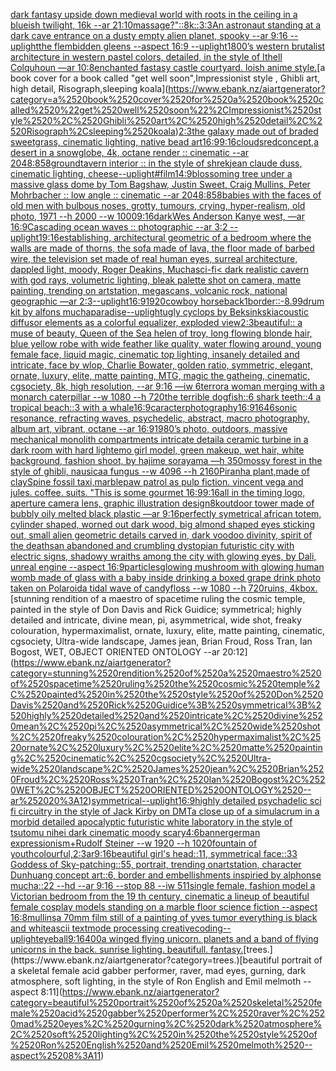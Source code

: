 [dark fantasy upside down medieval world with roots in the ceiling in a blueish twilight, 16k --ar 21:10](https://www.ebank.nz/aiartgenerator?category=dark%2520fantasy%2520upside%2520down%2520medieval%2520world%2520with%2520roots%2520in%2520the%2520ceiling%2520in%2520a%2520blueish%2520twilight%2C%252016k%2520--ar%252021%3A10)[massage?"](https://www.ebank.nz/aiartgenerator?category=massage%3F%22)[::8k::](https://www.ebank.nz/aiartgenerator?category=%3A%3A8k%3A%3A)[3:3](https://www.ebank.nz/aiartgenerator?category=3%3A3)[An astronaut standing at a dark cave entrance on a dusty empty alien planet, spooky --ar 9:16 --uplight](https://www.ebank.nz/aiartgenerator?category=An%2520astronaut%2520standing%2520at%2520a%2520dark%2520cave%2520entrance%2520on%2520a%2520dusty%2520empty%2520alien%2520planet%2C%2520spooky%2520--ar%25209%3A16%2520--uplight)[the flembidden gleens --aspect 16:9 --uplight](https://www.ebank.nz/aiartgenerator?category=the%2520flembidden%2520gleens%2520--aspect%252016%3A9%2520--uplight)[1800’s western brutalist architecture in western pastel colors, detailed, in the style of Ithell Colquhoun —ar 10:8](https://www.ebank.nz/aiartgenerator?category=1800%E2%80%99s%2520western%2520brutalist%2520architecture%2520in%2520western%2520pastel%2520colors%2C%2520detailed%2C%2520in%2520the%2520style%2520of%2520Ithell%2520Colquhoun%2520%E2%80%94ar%252010%3A8)[enchanted fastasy castle courtyard. loish anime style.](https://www.ebank.nz/aiartgenerator?category=enchanted%2520fastasy%2520castle%2520courtyard.%2520loish%2520anime%2520style.)[a book cover for a book called "get well soon",Impressionist style , Ghibli art, high detail, Risograph,sleeping koala](https://www.ebank.nz/aiartgenerator?category=a%2520book%2520cover%2520for%2520a%2520book%2520called%2520%22get%2520well%2520soon%22%2CImpressionist%2520style%2520%2C%2520Ghibli%2520art%2C%2520high%2520detail%2C%2520Risograph%2Csleeping%2520koala)[2:3](https://www.ebank.nz/aiartgenerator?category=2%3A3)[the galaxy made out of braded sweetgrass, cinematic lighting, native bead art](https://www.ebank.nz/aiartgenerator?category=the%2520galaxy%2520made%2520out%2520of%2520braded%2520sweetgrass%2C%2520cinematic%2520lighting%2C%2520native%2520bead%2520art)[16:9](https://www.ebank.nz/aiartgenerator?category=16%3A9)[9:16](https://www.ebank.nz/aiartgenerator?category=9%3A16)[clouds](https://www.ebank.nz/aiartgenerator?category=clouds)[red](https://www.ebank.nz/aiartgenerator?category=red)[concept,](https://www.ebank.nz/aiartgenerator?category=concept%2C)[a desert in a snowglobe, 4k, octane render :: cinematic --ar 2048:858](https://www.ebank.nz/aiartgenerator?category=a%2520desert%2520in%2520a%2520snowglobe%2C%25204k%2C%2520octane%2520render%2520%3A%3A%2520cinematic%2520--ar%25202048%3A858)[ground](https://www.ebank.nz/aiartgenerator?category=ground)[tavern interior :: in the style of shrek](https://www.ebank.nz/aiartgenerator?category=tavern%2520interior%2520%3A%3A%2520in%2520the%2520style%2520of%2520shrek)[jean claude duss, cinematic lighting, cheese](https://www.ebank.nz/aiartgenerator?category=jean%2520claude%2520duss%2C%2520cinematic%2520lighting%2C%2520cheese)[--uplight](https://www.ebank.nz/aiartgenerator?category=--uplight)[#film](https://www.ebank.nz/aiartgenerator?category=%23film)[14:9](https://www.ebank.nz/aiartgenerator?category=14%3A9)[blossoming tree under a massive glass dome by Tom Bagshaw, Justin Sweet, Craig Mullins, Peter Mohrbacher :: low angle :: cinematic --ar 2048:858](https://www.ebank.nz/aiartgenerator?category=blossoming%2520tree%2520under%2520a%2520massive%2520glass%2520dome%2520by%2520Tom%2520Bagshaw%2C%2520Justin%2520Sweet%2C%2520Craig%2520Mullins%2C%2520Peter%2520Mohrbacher%2520%3A%3A%2520low%2520angle%2520%3A%3A%2520cinematic%2520--ar%25202048%3A858)[babies with the faces of old men with bulbous noses, grotty, tumours, crying, hyper-realism, old photo, 1971 --h 2000 --w 1000](https://www.ebank.nz/aiartgenerator?category=babies%2520with%2520the%2520faces%2520of%2520old%2520men%2520with%2520bulbous%2520noses%2C%2520grotty%2C%2520tumours%2C%2520crying%2C%2520hyper-realism%2C%2520old%2520photo%2C%25201971%2520--h%25202000%2520--w%25201000)[9:16](https://www.ebank.nz/aiartgenerator?category=9%3A16)[dark](https://www.ebank.nz/aiartgenerator?category=dark)[Wes Anderson Kanye west, —ar 16:9](https://www.ebank.nz/aiartgenerator?category=Wes%2520Anderson%2520Kanye%2520west%2C%2520%E2%80%94ar%252016%3A9)[Cascading ocean waves :: photographic --ar 3:2 --uplight](https://www.ebank.nz/aiartgenerator?category=Cascading%2520ocean%2520waves%2520%3A%3A%2520photographic%2520--ar%25203%3A2%2520--uplight)[1](https://www.ebank.nz/aiartgenerator?category=1)[9:16](https://www.ebank.nz/aiartgenerator?category=9%3A16)[establishing, architectural geometric of a bedroom where the walls are made of thorns, the sofa made of lava, the floor made of barbed wire, the television set made of real human eyes, surreal architecture, dappled light, moody, Roger Deakins, Mucha](https://www.ebank.nz/aiartgenerator?category=establishing%2C%2520architectural%2520geometric%2520of%2520a%2520bedroom%2520where%2520the%2520walls%2520are%2520made%2520of%2520thorns%2C%2520the%2520sofa%2520made%2520of%2520lava%2C%2520the%2520floor%2520made%2520of%2520barbed%2520wire%2C%2520the%2520television%2520set%2520made%2520of%2520real%2520human%2520eyes%2C%2520surreal%2520architecture%2C%2520dappled%2520light%2C%2520moody%2C%2520Roger%2520Deakins%2C%2520Mucha)[sci-fi](https://www.ebank.nz/aiartgenerator?category=sci-fi)[< dark realistic cavern with god rays, volumetric lighting, bleak palette shot on camera, matte painting, trending on artstation, megascans, volcanic rock, national geographic —ar 2:3](https://www.ebank.nz/aiartgenerator?category=%3C%2520dark%2520realistic%2520cavern%2520with%2520god%2520rays%2C%2520volumetric%2520lighting%2C%2520bleak%2520palette%2520shot%2520on%2520camera%2C%2520matte%2520painting%2C%2520trending%2520on%2520artstation%2C%2520megascans%2C%2520volcanic%2520rock%2C%2520national%2520geographic%2520%E2%80%94ar%25202%3A3)[--uplight](https://www.ebank.nz/aiartgenerator?category=--uplight)[16:9](https://www.ebank.nz/aiartgenerator?category=16%3A9)[1920](https://www.ebank.nz/aiartgenerator?category=1920)[cowboy horseback](https://www.ebank.nz/aiartgenerator?category=cowboy%2520horseback)[1](https://www.ebank.nz/aiartgenerator?category=1)[border::-8.99](https://www.ebank.nz/aiartgenerator?category=border%3A%3A-8.99)[drum kit by alfons mucha](https://www.ebank.nz/aiartgenerator?category=drum%2520kit%2520by%2520alfons%2520mucha)[paradise](https://www.ebank.nz/aiartgenerator?category=paradise)[--uplight](https://www.ebank.nz/aiartgenerator?category=--uplight)[ugly cyclops by Beksinkski](https://www.ebank.nz/aiartgenerator?category=ugly%2520cyclops%2520by%2520Beksinkski)[acoustic diffusor elements as a colorful equalizer, exploded view](https://www.ebank.nz/aiartgenerator?category=acoustic%2520diffusor%2520elements%2520as%2520a%2520colorful%2520equalizer%2C%2520exploded%2520view)[2:3](https://www.ebank.nz/aiartgenerator?category=2%3A3)[beautiful:: a muse of beauty, Queen of the Sea helen of troy, long flowing blonde hair, blue yellow robe with wide feather like quality, water flowing around, young female face, liquid magic, cinematic top lighting, insanely detailed and intricate, face by wlop, Charlie Bowater, golden ratio, symmetric, elegant, ornate, luxury, elite, matte painting, MTG, magic the gatheing, cinematic, cgsociety, 8k, high resolution, --ar 9:16 —iw 6](https://www.ebank.nz/aiartgenerator?category=beautiful%3A%3A%2520a%2520muse%2520of%2520beauty%2C%2520Queen%2520of%2520the%2520Sea%2520helen%2520of%2520troy%2C%2520long%2520flowing%2520blonde%2520hair%2C%2520blue%2520yellow%2520robe%2520with%2520wide%2520feather%2520like%2520quality%2C%2520water%2520flowing%2520around%2C%2520young%2520female%2520face%2C%2520liquid%2520magic%2C%2520cinematic%2520top%2520lighting%2C%2520insanely%2520detailed%2520and%2520intricate%2C%2520face%2520by%2520wlop%2C%2520Charlie%2520Bowater%2C%2520golden%2520ratio%2C%2520symmetric%2C%2520elegant%2C%2520ornate%2C%2520luxury%2C%2520elite%2C%2520matte%2520painting%2C%2520MTG%2C%2520magic%2520the%2520gatheing%2C%2520cinematic%2C%2520cgsociety%2C%25208k%2C%2520high%2520resolution%2C%2520--ar%25209%3A16%2520%E2%80%94iw%25206)[terror](https://www.ebank.nz/aiartgenerator?category=terror)[a woman merging with a monarch caterpillar --w 1080 --h 720](https://www.ebank.nz/aiartgenerator?category=a%2520woman%2520merging%2520with%2520a%2520monarch%2520caterpillar%2520--w%25201080%2520--h%2520720)[the terrible dogfish::6 shark teeth::4 a tropical beach::3 with a whale](https://www.ebank.nz/aiartgenerator?category=the%2520terrible%2520dogfish%3A%3A6%2520shark%2520teeth%3A%3A4%2520a%2520tropical%2520beach%3A%3A3%2520with%2520a%2520whale)[16:9](https://www.ebank.nz/aiartgenerator?category=16%3A9)[caracter](https://www.ebank.nz/aiartgenerator?category=caracter)[photography](https://www.ebank.nz/aiartgenerator?category=photography)[16:9](https://www.ebank.nz/aiartgenerator?category=16%3A9)[1646](https://www.ebank.nz/aiartgenerator?category=1646)[sonic resonance, refracting waves, psychedelic, abstract, macro photography, album art, vibrant, octane --ar 16:9](https://www.ebank.nz/aiartgenerator?category=sonic%2520resonance%2C%2520refracting%2520waves%2C%2520psychedelic%2C%2520abstract%2C%2520macro%2520photography%2C%2520album%2520art%2C%2520vibrant%2C%2520octane%2520--ar%252016%3A9)[1980’s photo, outdoors, massive mechanical monolith compartments intricate detail](https://www.ebank.nz/aiartgenerator?category=1980%E2%80%99s%2520photo%2C%2520outdoors%2C%2520massive%2520mechanical%2520monolith%2520compartments%2520intricate%2520detail)[a ceramic turbine in a dark room with hard light](https://www.ebank.nz/aiartgenerator?category=a%2520ceramic%2520turbine%2520in%2520a%2520dark%2520room%2520with%2520hard%2520light)[emo girl model, green makeup, wet hair, white background, fashion shoot, by hajime sorayama —h 350](https://www.ebank.nz/aiartgenerator?category=emo%2520girl%2520model%2C%2520green%2520makeup%2C%2520wet%2520hair%2C%2520white%2520background%2C%2520fashion%2520shoot%2C%2520by%2520hajime%2520sorayama%2520%E2%80%94h%2520350)[mossy forest in the style of ghibli, nausicaa fungus  --w 4096 --h 2160](https://www.ebank.nz/aiartgenerator?category=mossy%2520forest%2520in%2520the%2520style%2520of%2520ghibli%2C%2520nausicaa%2520fungus%2520%2520--w%25204096%2520--h%25202160)[Piranha plant,made of clay](https://www.ebank.nz/aiartgenerator?category=Piranha%2520plant%2Cmade%2520of%2520clay)[Spine fossil taxi,marble](https://www.ebank.nz/aiartgenerator?category=Spine%2520fossil%2520taxi%2Cmarble)[paw patrol as pulp fiction. vincent vega and jules. coffee. suits. "This is some gourmet ](https://www.ebank.nz/aiartgenerator?category=paw%2520patrol%2520as%2520pulp%2520fiction.%2520vincent%2520vega%2520and%2520jules.%2520coffee.%2520suits.%2520%22This%2520is%2520some%2520gourmet%2520)[16:9](https://www.ebank.nz/aiartgenerator?category=16%3A9)[9:16](https://www.ebank.nz/aiartgenerator?category=9%3A16)[all in the timing logo, aperture camera lens, graphic illustration design](https://www.ebank.nz/aiartgenerator?category=all%2520in%2520the%2520timing%2520logo%2C%2520aperture%2520camera%2520lens%2C%2520graphic%2520illustration%2520design)[8k](https://www.ebank.nz/aiartgenerator?category=8k)[outdoor tower made of bubbly oily melted black plastic —ar 9:16](https://www.ebank.nz/aiartgenerator?category=outdoor%2520tower%2520made%2520of%2520bubbly%2520oily%2520melted%2520black%2520plastic%2520%E2%80%94ar%25209%3A16)[perfectly symetrical african totem, cylinder shaped, worned out dark wood, big almond shaped eyes sticking out, small alien geometric details carved in, dark voodoo divinity, spirit of the deaths](https://www.ebank.nz/aiartgenerator?category=perfectly%2520symetrical%2520african%2520totem%2C%2520cylinder%2520shaped%2C%2520worned%2520out%2520dark%2520wood%2C%2520big%2520almond%2520shaped%2520eyes%2520sticking%2520out%2C%2520small%2520alien%2520geometric%2520details%2520carved%2520in%2C%2520dark%2520voodoo%2520divinity%2C%2520spirit%2520of%2520the%2520deaths)[an abandoned and crumbling dystopian futuristic city with electric signs, shadowy wraiths among the city with glowing eyes, by Dali, unreal engine --aspect 16:9](https://www.ebank.nz/aiartgenerator?category=an%2520abandoned%2520and%2520crumbling%2520dystopian%2520futuristic%2520city%2520with%2520electric%2520signs%2C%2520shadowy%2520wraiths%2520among%2520the%2520city%2520with%2520glowing%2520eyes%2C%2520by%2520Dali%2C%2520unreal%2520engine%2520--aspect%252016%3A9)[particles](https://www.ebank.nz/aiartgenerator?category=particles)[glowing mushroom with glowing human womb made of glass with a baby inside drinking a boxed grape drink photo taken on Polaroid](https://www.ebank.nz/aiartgenerator?category=glowing%2520mushroom%2520with%2520glowing%2520human%2520womb%2520made%2520of%2520glass%2520with%2520a%2520baby%2520inside%2520drinking%2520a%2520boxed%2520grape%2520drink%2520photo%2520taken%2520on%2520Polaroid)[a tidal wave of candyfloss --w 1080 --h 720](https://www.ebank.nz/aiartgenerator?category=a%2520tidal%2520wave%2520of%2520candyfloss%2520--w%25201080%2520--h%2520720)[ruins, 4k](https://www.ebank.nz/aiartgenerator?category=ruins%2C%25204k)[box.](https://www.ebank.nz/aiartgenerator?category=box.)[stunning rendition of a maestro of spacetime ruling the cosmic temple, painted in the style of Don Davis and Rick Guidice; symmetrical; highly detailed and intricate, divine mean, pi, asymmetrical, wide shot, freaky colouration, hypermaximalist, ornate, luxury, elite, matte painting, cinematic, cgsociety, Ultra-wide landscape, James jean, Brian Froud, Ross Tran, Ian Bogost, WET, OBJECT ORIENTED ONTOLOGY --ar 20:12](https://www.ebank.nz/aiartgenerator?category=stunning%2520rendition%2520of%2520a%2520maestro%2520of%2520spacetime%2520ruling%2520the%2520cosmic%2520temple%2C%2520painted%2520in%2520the%2520style%2520of%2520Don%2520Davis%2520and%2520Rick%2520Guidice%3B%2520symmetrical%3B%2520highly%2520detailed%2520and%2520intricate%2C%2520divine%2520mean%2C%2520pi%2C%2520asymmetrical%2C%2520wide%2520shot%2C%2520freaky%2520colouration%2C%2520hypermaximalist%2C%2520ornate%2C%2520luxury%2C%2520elite%2C%2520matte%2520painting%2C%2520cinematic%2C%2520cgsociety%2C%2520Ultra-wide%2520landscape%2C%2520James%2520jean%2C%2520Brian%2520Froud%2C%2520Ross%2520Tran%2C%2520Ian%2520Bogost%2C%2520WET%2C%2520OBJECT%2520ORIENTED%2520ONTOLOGY%2520--ar%252020%3A12)[symmetrical](https://www.ebank.nz/aiartgenerator?category=symmetrical)[--uplight](https://www.ebank.nz/aiartgenerator?category=--uplight)[16:9](https://www.ebank.nz/aiartgenerator?category=16%3A9)[highly detailed psychadelic sci fi circuitry in the style of Jack Kirby on DMT](https://www.ebank.nz/aiartgenerator?category=highly%2520detailed%2520psychadelic%2520sci%2520fi%2520circuitry%2520in%2520the%2520style%2520of%2520Jack%2520Kirby%2520on%2520DMT)[a close up of a simulacrum in a morbid detailed apocalyptic futuristic white laboratory in the style of tsutomu nihei dark cinematic moody scary](https://www.ebank.nz/aiartgenerator?category=a%2520close%2520up%2520of%2520a%2520simulacrum%2520in%2520a%2520morbid%2520detailed%2520apocalyptic%2520futuristic%2520white%2520laboratory%2520in%2520the%2520style%2520of%2520tsutomu%2520nihei%2520dark%2520cinematic%2520moody%2520scary)[4:6](https://www.ebank.nz/aiartgenerator?category=4%3A6)[banner](https://www.ebank.nz/aiartgenerator?category=banner)[german expressionism+Rudolf Steiner --w 1920 --h 1020](https://www.ebank.nz/aiartgenerator?category=german%2520expressionism%2BRudolf%2520Steiner%2520--w%25201920%2520--h%25201020)[fountain of youth](https://www.ebank.nz/aiartgenerator?category=fountain%2520of%2520youth)[colourful,](https://www.ebank.nz/aiartgenerator?category=colourful%2C)[2:3](https://www.ebank.nz/aiartgenerator?category=2%3A3)[ar9:16](https://www.ebank.nz/aiartgenerator?category=ar9%3A16)[beautiful girl's head::11, symmetrical face::33 Goddess of Sky-patching::55, portrait, trending onartstation, character Dunhuang concept art::6, border and embellishments inspiried by alphonse mucha::22 --hd --ar 9:16 --stop 88 --iw 511](https://www.ebank.nz/aiartgenerator?category=beautiful%2520girl%27s%2520head%3A%3A11%2C%2520symmetrical%2520face%3A%3A33%2520Goddess%2520of%2520Sky-patching%3A%3A55%2C%2520portrait%2C%2520trending%2520onartstation%2C%2520character%2520Dunhuang%2520concept%2520art%3A%3A6%2C%2520border%2520and%2520embellishments%2520inspiried%2520by%2520alphonse%2520mucha%3A%3A22%2520--hd%2520--ar%25209%3A16%2520--stop%252088%2520--iw%2520511)[single female, fashion model a Victorian bedroom from the 19 th century, cinematic  a lineup of beautiful female cosplay models standing on a marble floor science fiction  --aspect 16:8](https://www.ebank.nz/aiartgenerator?category=single%2520female%2C%2520fashion%2520model%2520a%2520Victorian%2520bedroom%2520from%2520the%252019%2520th%2520century%2C%2520cinematic%2520%2520a%2520lineup%2520of%2520beautiful%2520female%2520cosplay%2520models%2520standing%2520on%2520a%2520marble%2520floor%2520science%2520fiction%2520%2520--aspect%252016%3A8)[mullins](https://www.ebank.nz/aiartgenerator?category=mullins)[a 70mm film still of a painting of yves tumor everything is black and white](https://www.ebank.nz/aiartgenerator?category=a%252070mm%2520film%2520still%2520of%2520a%2520painting%2520of%2520yves%2520tumor%2520everything%2520is%2520black%2520and%2520white)[ascii textmode processing creativecoding](https://www.ebank.nz/aiartgenerator?category=ascii%2520textmode%2520processing%2520creativecoding)[--uplight](https://www.ebank.nz/aiartgenerator?category=--uplight)[eyeball](https://www.ebank.nz/aiartgenerator?category=eyeball)[9:16](https://www.ebank.nz/aiartgenerator?category=9%3A16)[400](https://www.ebank.nz/aiartgenerator?category=400)[a winged flying unicorn. planets and a band of flying unicorns in the back. sunrise lighting. beautifull. fantasy.](https://www.ebank.nz/aiartgenerator?category=a%2520winged%2520flying%2520unicorn.%2520planets%2520and%2520a%2520band%2520of%2520flying%2520unicorns%2520in%2520the%2520back.%2520sunrise%2520lighting.%2520beautifull.%2520fantasy.)[trees.](https://www.ebank.nz/aiartgenerator?category=trees.)[beautiful portrait of a skeletal female acid gabber performer, raver, mad eyes, gurning, dark atmosphere, soft lighting, in the style of Ron English and Emil melmoth --aspect 8:11](https://www.ebank.nz/aiartgenerator?category=beautiful%2520portrait%2520of%2520a%2520skeletal%2520female%2520acid%2520gabber%2520performer%2C%2520raver%2C%2520mad%2520eyes%2C%2520gurning%2C%2520dark%2520atmosphere%2C%2520soft%2520lighting%2C%2520in%2520the%2520style%2520of%2520Ron%2520English%2520and%2520Emil%2520melmoth%2520--aspect%25208%3A11)